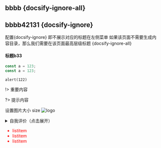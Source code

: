 ## bbbb {docsify-ignore-all}
## bbbb42131 {docsify-ignore} 
配置{docsify-ignore}  即不展示对应的标题在左侧菜单
如果该页面不需要生成内容目录，那么我们需要在该页面最高层级标题 {docsify-ignore-all}

#### 标题b33

```javascript
const a = 123;
const a = 123;
```

`
alert(122)
`

!> 重要内容

?> 提示内容

设置图片大小 size
![logo](https://docsify.js.org/_media/icon.svg ":size=100")


<details>
<summary>自我评价（点击展开）</summary>

- Abc
- Abc

</details>

<div style='color: red'>

- listitem
- listitem
- listitem

</div>